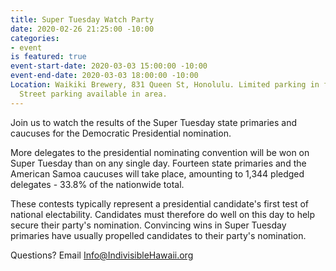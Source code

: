 ```yaml
---
title: Super Tuesday Watch Party
date: 2020-02-26 21:25:00 -10:00
categories:
- event
is featured: true
event-start-date: 2020-03-03 15:00:00 -10:00
event-end-date: 2020-03-03 18:00:00 -10:00
Location: Waikiki Brewery, 831 Queen St, Honolulu. Limited parking in front of venue.
  Street parking available in area.
---
```


Join us to watch the results of the Super Tuesday state primaries and caucuses for the Democratic Presidential nomination.

More delegates to the presidential nominating convention will be won on Super Tuesday than on any single day. Fourteen state primaries and the American Samoa caucuses will take place, amounting to 1,344 pledged delegates - 33.8% of the nationwide total.

These contests typically represent a presidential candidate's first test of national electability. Candidates must therefore do well on this day to help secure their party's nomination. Convincing wins in Super Tuesday primaries have usually propelled candidates to their party's nomination.

Questions? Email Info@IndivisibleHawaii.org
